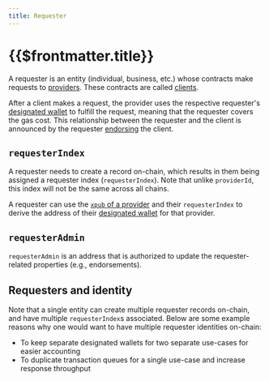```yaml
---
title: Requester
---
```


# {{$frontmatter.title}}

<TocHeader />
<TOC class="table-of-contents" :include-level="[2,3]" />

A requester is an entity (individual, business, etc.) whose contracts make requests to [providers](provider.md).
These contracts are called [clients](client.md).

After a client makes a request, the provider uses the respective requester's [designated wallet](designated-wallet.md) to fulfill the request, meaning that the requester covers the gas cost.
This relationship between the requester and the client is announced by the requester [endorsing](endorsement.md) the client.

## `requesterIndex`

A requester needs to create a record on-chain, which results in them being assigned a requester index (`requesterIndex`).
Note that unlike `providerId`, this index will not be the same across all chains.

A requester can use the [`xpub` of a provider](provider.md#xpub) and their `requesterIndex` to derive the address of their [designated wallet](designated-wallet.md) for that provider.

## `requesterAdmin`

`requesterAdmin` is an address that is authorized to update the requester-related properties (e.g., endorsements).

## Requesters and identity

Note that a single entity can create multiple requester records on-chain, and have multiple `requesterIndex`s associated.
Below are some example reasons why one would want to have multiple requester identities on-chain:
- To keep separate designated wallets for two separate use-cases for easier accounting
- To duplicate transaction queues for a single use-case and increase response throughput
